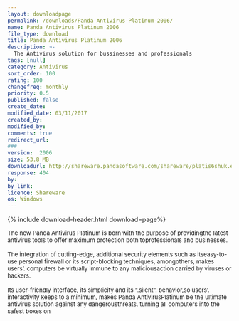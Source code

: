 ```yaml
---
layout: downloadpage
permalink: /downloads/Panda-Antivirus-Platinum-2006/
name: Panda Antivirus Platinum 2006
file_type: download
title: Panda Antivirus Platinum 2006
description: >-
  The Antivirus solution for bussinesses and professionals
tags: [null]
category: Antivirus
sort_order: 100
rating: 100
changefreq: monthly
priority: 0.5
published: false
create_date: 
modified_date: 03/11/2017
created_by: 
modified_by: 
comments: true
redirect_url: 
### 
version:  2006
size: 53.8 MB
downloadurl: http://shareware.pandasoftware.com/shareware/platis6shuk.exe
response: 404
by: 
by_link: 
licence: Shareware
os: Windows
---
```


{% include download-header.html download=page%}

<p style="fix-download-text !important">
<p><font size="2"><p>The new Panda Antivirus Platinum is born with the purpose of providingthe latest antivirus tools to offer maximum protection both toprofessionals and businesses. <br />
<br />
The integration of cutting-edge, additional security elements such as itseasy-to-use personal firewall or its script-blocking techniques, amongothers, makes users’. computers be virtually immune to any maliciousaction carried by viruses or hackers. <br />
<br />
Its user-friendly interface, its simplicity and its “.silent”. behavior,so users’. interactivity keeps to a minimum, makes Panda AntivirusPlatinum be the ultimate antivirus solution against any dangerousthreats, turning all computers into the safest boxes on</p></p></p>
